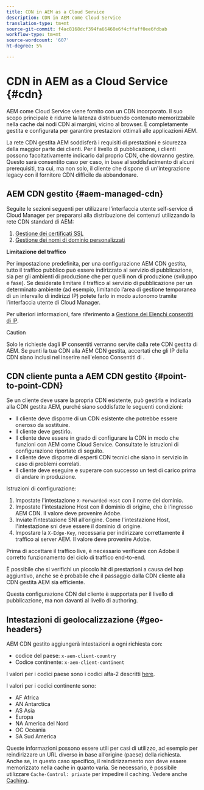 ```yaml
---
title: CDN in AEM as a Cloud Service
description: CDN in AEM come Cloud Service
translation-type: tm+mt
source-git-commit: f4ac8168dcf394fa66460e6f4cffaff0ee6fdbab
workflow-type: tm+mt
source-wordcount: '607'
ht-degree: 5%

---
```



# CDN in AEM as a Cloud Service {#cdn}

AEM come Cloud Service viene fornito con un CDN incorporato. Il suo scopo principale è ridurre la latenza distribuendo contenuto memorizzabile nella cache dai nodi CDN ai margini, vicino al browser. È completamente gestita e configurata per garantire prestazioni ottimali alle applicazioni AEM.

La rete CDN gestita AEM soddisferà i requisiti di prestazioni e sicurezza della maggior parte dei clienti. Per il livello di pubblicazione, i clienti possono facoltativamente indicarlo dal proprio CDN, che dovranno gestire. Questo sarà consentito caso per caso, in base al soddisfacimento di alcuni prerequisiti, tra cui, ma non solo, il cliente che dispone di un&#39;integrazione legacy con il fornitore CDN difficile da abbandonare.

## AEM CDN gestito {#aem-managed-cdn}

Seguite le sezioni seguenti per utilizzare l’interfaccia utente self-service di Cloud Manager per prepararsi alla distribuzione dei contenuti utilizzando la rete CDN standard di AEM:

1. [Gestione dei certificati SSL](/help/implementing/cloud-manager/managing-ssl-certifications/introduction.md)
1. [Gestione dei nomi di dominio personalizzati](/help/implementing/cloud-manager/custom-domain-names/introduction.md)

**Limitazione del traffico**

Per impostazione predefinita, per una configurazione AEM CDN gestita, tutto il traffico pubblico può essere indirizzato al servizio di pubblicazione, sia per gli ambienti di produzione che per quelli non di produzione (sviluppo e fase). Se desiderate limitare il traffico al servizio di pubblicazione per un determinato ambiente (ad esempio, limitando l’area di gestione temporanea di un intervallo di indirizzi IP) potete farlo in modo autonomo tramite l’interfaccia utente di Cloud Manager.

Per ulteriori informazioni, fare riferimento a [Gestione dei Elenchi consentiti di  IP](/help/implementing/cloud-manager/ip-allow-lists/introduction.md).

>[!CAUTION]
>
>Solo le richieste dagli IP consentiti verranno servite dalla rete CDN gestita di AEM. Se punti la tua CDN alla AEM CDN gestita, accertati che gli IP della CDN siano inclusi nel inserire nell&#39;elenco Consentiti di .

## CDN cliente punta a AEM CDN gestito {#point-to-point-CDN}

Se un cliente deve usare la propria CDN esistente, può gestirla e indicarla alla CDN gestita AEM, purché siano soddisfatte le seguenti condizioni:

* Il cliente deve disporre di un CDN esistente che potrebbe essere oneroso da sostituire.
* Il cliente deve gestirlo.
* Il cliente deve essere in grado di configurare la CDN in modo che funzioni con AEM come Cloud Service. Consultate le istruzioni di configurazione riportate di seguito.
* Il cliente deve disporre di esperti CDN tecnici che siano in servizio in caso di problemi correlati.
* Il cliente deve eseguire e superare con successo un test di carico prima di andare in produzione.

Istruzioni di configurazione:

1. Impostate l&#39;intestazione `X-Forwarded-Host` con il nome del dominio.
1. Impostate l&#39;intestazione Host con il dominio di origine, che è l&#39;ingresso AEM CDN. Il valore deve provenire  Adobe.
1. Inviate l’intestazione SNI all’origine. Come l&#39;intestazione Host, l&#39;intestazione sni deve essere il dominio di origine.
1. Impostare la `X-Edge-Key`, necessaria per indirizzare correttamente il traffico ai server AEM. Il valore deve provenire  Adobe.

Prima di accettare il traffico live, è necessario verificare con  Adobe il corretto funzionamento del ciclo di traffico end-to-end.

È possibile che si verifichi un piccolo hit di prestazioni a causa del hop aggiuntivo, anche se è probabile che il passaggio dalla CDN cliente alla CDN gestita AEM sia efficiente.

Questa configurazione CDN del cliente è supportata per il livello di pubblicazione, ma non davanti al livello di authoring.

## Intestazioni di geolocalizzazione {#geo-headers}

AEM CDN gestito aggiungerà intestazioni a ogni richiesta con:

* codice del paese: `x-aem-client-country`
* Codice continente: `x-aem-client-continent`

I valori per i codici paese sono i codici alfa-2 descritti [here](https://en.wikipedia.org/wiki/ISO_3166-1).

I valori per i codici continente sono:

* AF Africa
* AN Antarctica
* AS Asia
* Europa
* NA America del Nord
* OC Oceania
* SA Sud America

Queste informazioni possono essere utili per casi di utilizzo, ad esempio per reindirizzare un URL diverso in base all’origine (paese) della richiesta. Anche se, in questo caso specifico, il reindirizzamento non deve essere memorizzato nella cache in quanto varia. Se necessario, è possibile utilizzare `Cache-Control: private` per impedire il caching. Vedere anche [Caching](/help/implementing/dispatcher/caching.md#html-text).

